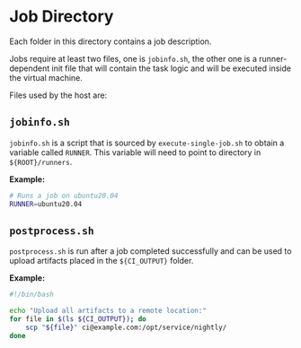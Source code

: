 # Job Directory

Each folder in this directory contains a job description.

Jobs require at least two files, one is `jobinfo.sh`, the other one is a runner-dependent init file that will contain the task logic and will be executed inside the virtual machine.

Files used by the host are:

## `jobinfo.sh`

`jobinfo.sh` is a script that is sourced by `execute-single-job.sh` to obtain a variable called `RUNNER`. This variable will need to point to directory in `${ROOT}/runners`.

**Example:**
```sh
# Runs a job on ubuntu20.04
RUNNER=ubuntu20.04
```

## `postprocess.sh`

`postprocess.sh` is run after a job completed successfully and can be used to upload artifacts placed in the `${CI_OUTPUT}` folder.

**Example:**
```sh
#!/bin/bash

echo "Upload all artifacts to a remote location:"
for file in $(ls ${CI_OUTPUT}); do
	scp "${file}" ci@example.com:/opt/service/nightly/
done
```